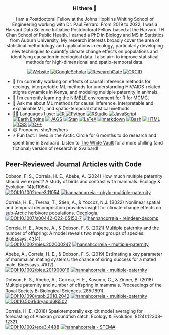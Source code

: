 <h3 align='center'>  Hi there 👋 </h3>

<p align='center'>
    I am a Postdoctoral Fellow at the Johns Hopkins Whiting School of Engineering working with Dr. Paul Ferraro. From 2019 to 2022, I was a Harvard Data Science Initiative Postdoctoral Fellow based at the Harvard TH Chan School of Public Health. I earned a PhD in Biology and MS in Statistics from Auburn University.
    My research interests broadly cover the area of statistical methodology and applications in ecology, particularly developing new techniques to quantify climate change effects on populations and identifying causation in ecological data. I also aim to improve statistical methods for high-dimensional and spatio-temporal data.
</p> 

<!--
**hannahcorreia/hannahcorreia** is a ✨ _special_ ✨ repository because its `README.md` (this file) appears on your GitHub profile.

Here are some ideas to get you started:

- 🔭 I’m currently working on ...
- 🌱 I’m currently learning ...
- 👯 I’m looking to collaborate on ...
- 🤔 I’m looking for help with ...
- 💬 Ask me about ...
- 📫 How to reach me: ...
- 😄 Pronouns: ...
- ⚡ Fun fact: ...
-->

<p align='center'>
    <a href="https://hannahcorreia.github.io/"><img src="https://img.shields.io/website?labelColor=grey&down_color=red&down_message=down&label=hannahcorreia.github.io&logo=Website&logoColor=2088FF&up_color=green&up_message=up&url=https%3A%2F%2Fhannahcorreia.github.io" alt="Website"></a>
    <a href="https://scholar.google.com/citations?user=TLSV788AAAAJ&hl=en"><img src="http://img.shields.io/badge/-Google Scholar-grey?style=flat&logo=google-scholar&logoColor=ffffff" alt="GoogleScholar"></a>
    <a href="http://researchgate.net/profile/Hannah-Correia"><img src="http://img.shields.io/badge/-ResearchGate-grey?style=flat&logo=researchgate&logoColor=ffffff" alt="ResearchGate"></a>
    <a href="https://orcid.org/0000-0003-3476-3674"><img src="http://img.shields.io/badge/-ORCID-grey?style=flat&logo=ORCID&logoColor=ffffff" alt="ORCID"></a>
</p>

- 🔭 I’m currently working on effects of causal inference methods for ecology, interpretable ML methods for understanding HIV/AIDS-related stigma dynamics in Kenya, and modeling multiple paternity in animals.
- 🌱 I’m currently learning the [NIMBLE environment for R](https://r-nimble.org/) for MCMC.
- 💬 Ask me about ML methods for causal inference, interpretable and explainable ML, and spatio-temporal statistical methods. 
- 👩‍💻 Languages I use: [![R](http://img.shields.io/badge/-R-2088FF?style=flat&logo=R&logoColor=ffffff&color=steelblue)](https://www.r-project.org/) [![Python](https://img.shields.io/badge/Python-2088FF?style=flat&logo=python&logoColor=ffffff&color=steelblue)](https://www.python.org/psf-landing/) [![RStudio](http://img.shields.io/badge/-RStudio-2088FF?style=flat&logo=RStudio&logoColor=ffffff&color=steelblue)](https://rstudio.com/) [![JavaScript](https://img.shields.io/badge/-JavaScript-2088FF?style=flat&logo=JavaScript&logoColor=ffffff&color=steelblue)](https://developer.mozilla.org/en-US/docs/Learn/JavaScript) [![Earth Engine](https://img.shields.io/badge/-Earth_Engine-2088FF?style=flat&color=steelblue)](https://earthengine.google.com/) [![JAGS](http://img.shields.io/badge/-JAGS-2088FF?style=flat&color=steelblue)](http://mcmc-jags.sourceforge.net/) [![Stan](http://img.shields.io/badge/-Stan-2088FF?style=flat&color=steelblue)](https://mc-stan.org/) [![LaTeX](http://img.shields.io/badge/-LaTeX-2088FF?style=flat&logo=latex&logoColor=ffffff&color=steelblue)](https://www.latex-project.org/) [![markdown](http://img.shields.io/badge/-markdown-2088FF?style=flat&logo=markdown&logoColor=ffffff&color=steelblue)](https://www.markdownguide.org/) [![Bash](http://img.shields.io/badge/-Bash-2088FF?style=flat&logo=gnu-bash&logoColor=ffffff&color=steelblue)](https://www.gnu.org/software/bash/) [![HTML](http://img.shields.io/badge/-HTML-2088FF?style=flat&logo=html5&logoColor=ffffff&color=steelblue)](https://developer.mozilla.org/en-US/docs/Web/HTML) [![CSS](http://img.shields.io/badge/-CSS-2088FF?style=flat&logo=css3&logoColor=ffffff&color=steelblue)](https://developer.mozilla.org/en-US/docs/Web/CSS) [![C++](http://img.shields.io/badge/-C++-2088FF?style=flat&logo=cplusplus&logoColor=ffffff&color=steelblue)](https://www.cplusplus.com/)
- 😄 Pronouns: she/her/hers
- ⚡ Fun fact: I lived in the Arctic Circle for 6 months to do research and spent time in Svalbard. Listen to [The White Vault](https://thewhitevault.com/) for a more chilling (and fictional) version of research in Svalbard!

## Peer-Reviewed Journal Articles with Code

Dobson, F. S., Correia, H. E., Abebe, A. (2024) How much multiple paternity should we expect? A study of birds and contrast with mammals. Ecology & Evolution. 14(e11054).  
[![DOI:10.1002/ece3.11054](https://img.shields.io/badge/DOI-10.1002%2Fece3.11054-blue.svg)](https://doi.org/10.1002/ece3.11054)
[![hannahcorreia - phylo-multiple-paternity](https://img.shields.io/static/v1?label=hannahcorreia&message=phylo-multiple-paternity&color=darkcyan&logo=github)](https://github.com/hannahcorreia/phylo-multiple-paternity)

Correia, H. E., Tveraa, T., Stien, A., & Yoccoz, N.J. (2022) Nonlinear spatial and temporal decomposition provides insight for climate change effects on sub-Arctic herbivore populations. Oecologia.  
[![DOI:10.1007/s00442-022-05150-7](https://img.shields.io/badge/DOI-10.1007%2Fs00442--022--05150--7-blue.svg)](https://doi.org/10.1007/s00442-022-05150-7)
[![hannahcorreia - reindeer-decomp](https://img.shields.io/static/v1?label=hannahcorreia&message=reindeer-decomp&color=darkcyan&logo=github)](https://github.com/hannahcorreia/reindeer-decomp)

Correia, H. E., Abebe, A., & Dobson, F. S. (2021) Multiple paternity and the number of offspring: A model reveals two major groups of species. BioEssays. 43(4).  
[![DOI:10.1002/bies.202000247](http://img.shields.io/badge/DOI-10.1002/bies.202000247-blue.svg)](https://doi.org/10.1002/bies.202000247)
[![hannahcorreia - multiple-paternity](https://img.shields.io/static/v1?label=hannahcorreia&message=multiple-paternity&color=darkcyan&logo=github)](https://github.com/hannahcorreia/multiple-paternity)

Abebe, A., Correia, H. E., & Dobson, F. S. (2019) Estimating a key parameter of mammalian mating systems: the chance of siring success for a mated male. BioEssays. 41(12).  
[![DOI:10.1002/bies.201900016](http://img.shields.io/badge/DOI-10.1002/bies.201900016-blue.svg)](https://doi.org/10.1002/bies.201900016)
[![hannahcorreia - multiple-paternity](https://img.shields.io/static/v1?label=hannahcorreia&message=multiple-paternity&color=darkcyan&logo=github)](https://github.com/hannahcorreia/multiple-paternity)
    
Dobson, F. S., Abebe, A., Correia, H. E., Kasumo, C., & Zinner, B. (2018) Multiple paternity and number of offspring in mammals. Proceedings of the Royal Society B: Biological Sciences. 285(1891).  
[![DOI:10.1098/rspb.2018.2042](http://img.shields.io/badge/DOI-10.1098/rspb.2018.2042-blue.svg)](https://doi.org/10.1098/rspb.2018.2042) [![hannahcorreia - multiple-paternity](https://img.shields.io/static/v1?label=hannahcorreia&message=multiple-paternity&color=darkcyan&logo=github)](https://github.com/hannahcorreia/multiple-paternity) [![DOI:10.5061/dryad.d6kj502](https://img.shields.io/badge/Dryad-DOI%3A10.5061%2Fdryad.d6kj502-whitesmoke)](https://dx.doi.org/10.5061/dryad.d6kj502)

Correia, H. E. (2018) Spatiotemporally explicit model averaging for forecasting of Alaskan groundfish catch. Ecology & Evolution. 8(24):12308–12321.  
[![DOI:10.1002/ece3.4488](http://img.shields.io/badge/DOI-10.1002/ece3.4488-blue.svg)](https://doi.org/10.1002/ece3.4488)
[![hannahcorreia - STEMA](https://img.shields.io/static/v1?label=hannahcorreia&message=STEMA&color=darkcyan&logo=github)](https://github.com/hannahcorreia/STEMA)


